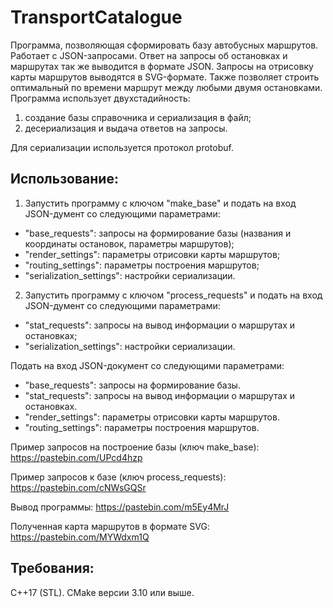 # TransportCatalogue
Программа, позволяющая сформировать базу автобусных маршрутов. Работает с JSON-запросами. Ответ на запросы об остановках и маршрутах так же выводится в формате JSON. Запросы на отрисовку карты маршрутов выводятся в SVG-формате. Также позволяет строить оптимальный по времени маршрут между любыми двумя остановками.
Программа использует двухстадийность:
1) создание базы справочника и сериализация в файл;
2) десериализация и выдача ответов на запросы.

Для сериализации используется протокол protobuf.

## Использование:
1. Запустить программу с ключом "make_base" и подать на вход JSON-думент со следующими параметрами:
* "base_requests": запросы на формирование базы (названия и координаты остановок, параметры маршрутов);
* "render_settings": параметры отрисовки карты маршрутов;
* "routing_settings": параметры построения маршрутов;
* "serialization_settings": настройки сериализации.
2. Запустить программу с ключом "process_requests" и подать на вход JSON-думент со следующими параметрами:
* "stat_requests": запросы на вывод информации о маршрутах и остановках;
* "serialization_settings": настройки сериализации.

Подать на вход JSON-документ со следующими параметрами:
* "base_requests": запросы на формирование базы.
* "stat_requests": запросы на вывод информации о маршрутах и остановках.
* "render_settings": параметры отрисовки карты маршрутов.
* "routing_settings": параметры построения маршрутов.

Пример запросов на построение базы (ключ make_base): https://pastebin.com/UPcd4hzp

Пример запросов к базе (ключ process_requests): https://pastebin.com/cNWsGQSr

Вывод программы: https://pastebin.com/m5Ey4MrJ

Полученная карта маршрутов в формате SVG: https://pastebin.com/MYWdxm1Q

## Требования:
C++17 (STL).
CMake версии 3.10 или выше.
